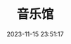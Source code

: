 ---
title: 音乐馆
date: 2023-11-15 23:51:17
type: music
aplayer: true
top_img: false
comments: false
aside: false
---